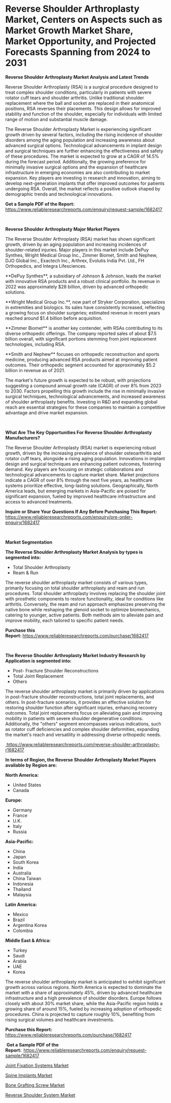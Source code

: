 <p><h1>Reverse Shoulder Arthroplasty Market, Centers on Aspects such as Market Growth Market Share, Market Opportunity, and Projected Forecasts Spanning from 2024 to 2031</h1></p><p><strong>Reverse Shoulder Arthroplasty Market Analysis and Latest Trends</strong></p>
<p><p>Reverse Shoulder Arthroplasty (RSA) is a surgical procedure designed to treat complex shoulder conditions, particularly in patients with severe rotator cuff tears and shoulder arthritis. Unlike traditional shoulder replacement where the ball and socket are replaced in their anatomical positions, RSA reverses their placements. This design allows for improved stability and function of the shoulder, especially for individuals with limited range of motion and substantial muscle damage.</p><p>The Reverse Shoulder Arthroplasty Market is experiencing significant growth driven by several factors, including the rising incidence of shoulder disorders among the aging population and increasing awareness about advanced surgical options. Technological advancements in implant design and surgical techniques are further enhancing the effectiveness and safety of these procedures. The market is expected to grow at a CAGR of 14.5% during the forecast period. Additionally, the growing preference for minimally invasive surgical options and the expansion of healthcare infrastructure in emerging economies are also contributing to market expansion. Key players are investing in research and innovation, aiming to develop next-generation implants that offer improved outcomes for patients undergoing RSA. Overall, the market reflects a positive outlook shaped by demographic trends and technological innovations.</p></p>
<p><strong>Get a Sample PDF of the Report:&nbsp;</strong> <a href="https://www.reliableresearchreports.com/enquiry/request-sample/1682417?utm_campaign=102&utm_medium=2&utm_source=Github&utm_content=ia&utm_term=30122024&utm_id=reverse-shoulder-arthroplasty">https://www.reliableresearchreports.com/enquiry/request-sample/1682417</a></p>
<p>&nbsp;</p>
<p><strong>Reverse Shoulder Arthroplasty Major Market Players</strong></p>
<p><p>The Reverse Shoulder Arthroplasty (RSA) market has shown significant growth, driven by an aging population and increasing incidences of shoulder-related injuries. Major players in this market include DePuy Synthes, Wright Medical Group Inc., Zimmer Biomet, Smith and Nephew, DJO Global Inc., Exactech Inc., Arthrex, Evolutis India Pvt. Ltd., FH Orthopedics, and Integra Lifesciences.</p><p>**DePuy Synthes**, a subsidiary of Johnson & Johnson, leads the market with innovative RSA products and a robust clinical portfolio. Its revenue in 2022 was approximately $28 billion, driven by advanced orthopedic solutions.</p><p>**Wright Medical Group Inc.**, now part of Stryker Corporation, specializes in extremities and biologics. Its sales have consistently increased, reflecting a growing focus on shoulder surgeries; estimated revenue in recent years reached around $1.4 billion before acquisition.</p><p>**Zimmer Biomet** is another key contender, with RSAs contributing to its diverse orthopedic offerings. The company reported sales of about $7.5 billion overall, with significant portions stemming from joint replacement technologies, including RSA.</p><p>**Smith and Nephew** focuses on orthopedic reconstruction and sports medicine, producing advanced RSA products aimed at improving patient outcomes. Their orthopedic segment accounted for approximately $5.2 billion in revenue as of 2021.</p><p>The market's future growth is expected to be robust, with projections suggesting a compound annual growth rate (CAGR) of over 8% from 2023 to 2030. Factors propelling this growth include the rise in minimally invasive surgical techniques, technological advancements, and increased awareness of shoulder arthroplasty benefits. Investing in R&D and expanding global reach are essential strategies for these companies to maintain a competitive advantage and drive market expansion.</p></p>
<p>&nbsp;</p>
<p><strong>What Are The Key Opportunities For Reverse Shoulder Arthroplasty Manufacturers?</strong></p>
<p><p>The Reverse Shoulder Arthroplasty (RSA) market is experiencing robust growth, driven by the increasing prevalence of shoulder osteoarthritis and rotator cuff tears, alongside a rising aging population. Innovations in implant design and surgical techniques are enhancing patient outcomes, fostering demand. Key players are focusing on strategic collaborations and technological advancements to capture market share. Market projections indicate a CAGR of over 8% through the next five years, as healthcare systems prioritize effective, long-lasting solutions. Geographically, North America leads, but emerging markets in Asia-Pacific are poised for significant expansion, fueled by improved healthcare infrastructure and access to advanced treatments.</p></p>
<p><strong>Inquire or Share Your Questions If Any Before Purchasing This Report:</strong> <a href="https://www.reliableresearchreports.com/enquiry/pre-order-enquiry/1682417?utm_campaign=102&utm_medium=2&utm_source=Github&utm_content=ia&utm_term=30122024&utm_id=reverse-shoulder-arthroplasty">https://www.reliableresearchreports.com/enquiry/pre-order-enquiry/1682417</a></p>
<p>&nbsp;</p>
<p><strong>Market Segmentation</strong></p>
<p><strong>The Reverse Shoulder Arthroplasty Market Analysis by types is segmented into:</strong></p>
<p><ul><li>Total Shoulder Arthroplasty</li><li>Ream & Run</li></ul></p>
<p><p>The reverse shoulder arthroplasty market consists of various types, primarily focusing on total shoulder arthroplasty and ream and run procedures. Total shoulder arthroplasty involves replacing the shoulder joint with prosthetic components to restore functionality, ideal for conditions like arthritis. Conversely, the ream and run approach emphasizes preserving the native bone while reshaping the glenoid socket to optimize biomechanics, catering to younger, active patients. Both methods aim to alleviate pain and improve mobility, each tailored to specific patient needs.</p></p>
<p><strong>Purchase this Report:&nbsp;</strong><a href="https://www.reliableresearchreports.com/purchase/1682417?utm_campaign=102&utm_medium=2&utm_source=Github&utm_content=ia&utm_term=30122024&utm_id=reverse-shoulder-arthroplasty">https://www.reliableresearchreports.com/purchase/1682417</a></p>
<p>&nbsp;</p>
<p><strong>The Reverse Shoulder Arthroplasty Market Industry Research by Application is segmented into:</strong></p>
<p><ul><li>Post- Fracture Shoulder Reconstructions</li><li>Total Joint Replacement</li><li>Others</li></ul></p>
<p><p>The reverse shoulder arthroplasty market is primarily driven by applications in post-fracture shoulder reconstructions, total joint replacements, and others. In post-fracture scenarios, it provides an effective solution for restoring shoulder function after significant injuries, enhancing recovery outcomes. Total joint replacements focus on alleviating pain and improving mobility in patients with severe shoulder degenerative conditions. Additionally, the "others" segment encompasses various indications, such as rotator cuff deficiencies and complex shoulder deformities, expanding the market's reach and versatility in addressing diverse orthopedic needs.</p></p>
<p><a href="https://www.reliableresearchreports.com/reverse-shoulder-arthroplasty-r1682417?utm_campaign=102&utm_medium=2&utm_source=Github&utm_content=ia&utm_term=30122024&utm_id=reverse-shoulder-arthroplasty">&nbsp;https://www.reliableresearchreports.com/reverse-shoulder-arthroplasty-r1682417</a></p>
<p><strong>In terms of Region, the Reverse Shoulder Arthroplasty Market Players available by Region are:</strong></p>
<p>
    <p> <strong> North America: </strong>
        <ul>
            <li>United States</li>
            <li>Canada</li>
        </ul>
        </p> 
    <p> <strong> Europe: </strong>
        <ul>
            <li>Germany</li>
            <li>France</li>
            <li>U.K.</li>
            <li>Italy</li>
            <li>Russia</li>
        </ul>
        </p> 
    <p> <strong> Asia-Pacific: </strong>
        <ul>
            <li>China</li>
            <li>Japan</li>
            <li>South Korea</li>
            <li>India</li>
            <li>Australia</li>
            <li>China Taiwan</li>
            <li>Indonesia</li>
            <li>Thailand</li>
            <li>Malaysia</li>
        </ul>
        </p> 
    <p> <strong> Latin America: </strong>
        <ul>
            <li>Mexico</li>
            <li>Brazil</li>
            <li>Argentina Korea</li>
            <li>Colombia</li>
        </ul>
        </p> 
    <p> <strong> Middle East & Africa: </strong>
        <ul>
            <li>Turkey</li>
            <li>Saudi</li>
            <li>Arabia</li>
            <li>UAE</li>
            <li>Korea</li>
        </ul>
    </p>
    </p>
<p><p>The reverse shoulder arthroplasty market is anticipated to exhibit significant growth across various regions. North America is expected to dominate the market with a share of approximately 45%, driven by advanced healthcare infrastructure and a high prevalence of shoulder disorders. Europe follows closely with about 30% market share, while the Asia-Pacific region holds a growing share of around 15%, fueled by increasing adoption of orthopedic procedures. China is projected to capture roughly 10%, benefiting from rising surgical volumes and healthcare investments.</p></p>
<p><strong>Purchase this Report: </strong><a href="https://www.reliableresearchreports.com/purchase/1682417?utm_campaign=102&utm_medium=2&utm_source=Github&utm_content=ia&utm_term=30122024&utm_id=reverse-shoulder-arthroplasty">https://www.reliableresearchreports.com/purchase/1682417</a></p>
<p>&nbsp;<strong>Get a Sample PDF of the Report:&nbsp;&nbsp;</strong><a href="https://www.reliableresearchreports.com/enquiry/request-sample/1682417?utm_campaign=102&utm_medium=2&utm_source=Github&utm_content=ia&utm_term=30122024&utm_id=reverse-shoulder-arthroplasty">https://www.reliableresearchreports.com/enquiry/request-sample/1682417</a></p>
<p><strong></strong></p>
<p><p><a href="https://github.com/pearlinewhite4692/Market-Research-Report-List-1/blob/main/joint-fixation-systems-market.md?utm_campaign=102&utm_medium=2&utm_source=Github&utm_content=ia&utm_term=30122024&utm_id=reverse-shoulder-arthroplasty">Joint Fixation Systems Market</a></p><p><a href="https://github.com/FlorianWolf90/Market-Research-Report-List-1/blob/main/spine-implants-market.md?utm_campaign=102&utm_medium=2&utm_source=Github&utm_content=ia&utm_term=30122024&utm_id=reverse-shoulder-arthroplasty">Spine Implants Market</a></p><p><a href="https://github.com/NargisHussain75/Market-Research-Report-List-1/blob/main/bone-grafting-screw-market.md?utm_campaign=102&utm_medium=2&utm_source=Github&utm_content=ia&utm_term=30122024&utm_id=reverse-shoulder-arthroplasty">Bone Grafting Screw Market</a></p><p><a href="https://github.com/hillsmyung726/Market-Research-Report-List-1/blob/main/reverse-shoulder-system-market.md?utm_campaign=102&utm_medium=2&utm_source=Github&utm_content=ia&utm_term=30122024&utm_id=reverse-shoulder-arthroplasty">Reverse Shoulder System Market</a></p></p>